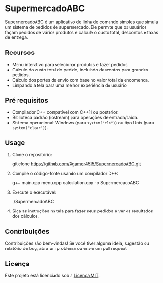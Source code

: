# SupermercadoABC

SupermercadoABC é um aplicativo de linha de comando simples que simula um sistema de pedidos de supermercado. Ele permite que os usuários façam pedidos de vários produtos e calcule o custo total, descontos e taxas de entrega.

## Recursos

- Menu interativo para selecionar produtos e fazer pedidos.
- Cálculo do custo total do pedido, incluindo descontos para grandes pedidos.
- Cálculo dos portes de envio com base no valor total da encomenda.
- Limpando a tela para uma melhor experiência do usuário.

## Pré requisitos

- Compilador C++ compatível com C++11 ou posterior.
- Biblioteca padrão (iostream) para operações de entrada/saída.
- Sistema operacional: Windows (para `system("cls")`) ou tipo Unix (para `system("clear")`).

## Usage

1. Clone o repositório:

    git clone https://github.com/Xgamer4515/SupermercadoABC.git

2. Compile o código-fonte usando um compilador C++:

    g++ main.cpp menu.cpp calculation.cpp -o SupermercadoABC

3. Execute o executável:

    ./SupermercadoABC

4. Siga as instruções na tela para fazer seus pedidos e ver os resultados dos cálculos.

## Contribuições

Contribuições são bem-vindas! Se você tiver alguma ideia, sugestão ou relatório de bug, abra um problema ou envie um pull request.

## Licença

Este projeto está licenciado sob a [Licença MIT](LICENSE).
